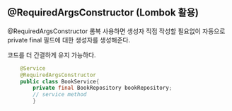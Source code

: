 ## @RequiredArgsConstructor (Lombok 활용)

@RequiredArgsConstructor 롬복 사용하면 생성자 직접 작성할 필요없이
자동으로 private final 필드에 대한 생성자를 생성해준다.

코드를 더 간결하게 유지 가능하다. 

```java
    @Service
    @RequiredArgsConstructor
    public class BookService{
        private final BookRepository bookRepository;
        // service method
        }

